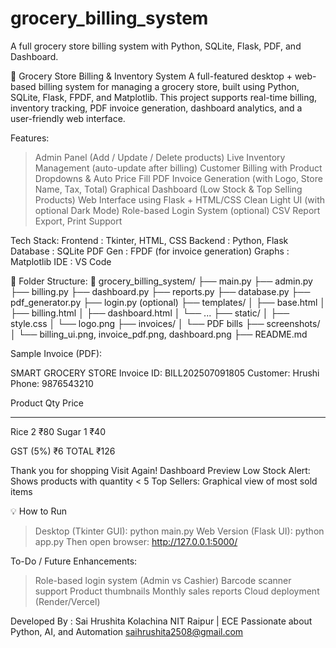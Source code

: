 # grocery_billing_system
A full grocery store billing system with Python, SQLite, Flask, PDF, and Dashboard.

🛒 Grocery Store Billing & Inventory System
A full-featured desktop + web-based billing system for managing a grocery store, built using Python, SQLite, Flask, FPDF, and Matplotlib.
This project supports real-time billing, inventory tracking, PDF invoice generation, dashboard analytics, and a user-friendly web interface.

Features:
> Admin Panel (Add / Update / Delete products)
> Live Inventory Management (auto-update after billing)
> Customer Billing with Product Dropdowns & Auto Price Fill
> PDF Invoice Generation (with Logo, Store Name, Tax, Total)
> Graphical Dashboard (Low Stock & Top Selling Products)
> Web Interface using Flask + HTML/CSS
> Clean Light UI (with optional Dark Mode)
> Role-based Login System (optional)
> CSV Report Export, Print Support

Tech Stack:
Frontend : Tkinter, HTML, CSS
Backend	: Python, Flask
Database :	SQLite
PDF Gen :	FPDF (for invoice generation)
Graphs :	Matplotlib
IDE	: VS Code

📂 Folder Structure:
📁 grocery_billing_system/
├── main.py
├── admin.py
├── billing.py
├── dashboard.py
├── reports.py
├── database.py
├── pdf_generator.py
├── login.py (optional)
├── templates/
│   ├── base.html
│   ├── billing.html
│   ├── dashboard.html
│   └── ...
├── static/
│   ├── style.css
│   └── logo.png
├── invoices/
│   └── PDF bills
├── screenshots/
│   └── billing_ui.png, invoice_pdf.png, dashboard.png
├── README.md


Sample Invoice (PDF): 

SMART GROCERY STORE
Invoice ID: BILL202507091805
Customer: Hrushi
Phone: 9876543210

Product        Qty     Price
----------     ---     ------
Rice           2       ₹80
Sugar          1       ₹40

GST (5%)       ₹6
TOTAL          ₹126

Thank you for shopping 
Visit Again!
Dashboard Preview
Low Stock Alert: Shows products with quantity < 5
Top Sellers: Graphical view of most sold items

💡 How to Run
> Desktop (Tkinter GUI):
python main.py
> Web Version (Flask UI):
python app.py
> Then open browser:
http://127.0.0.1:5000/


To-Do / Future Enhancements:
> Role-based login system (Admin vs Cashier)
> Barcode scanner support
> Product thumbnails
> Monthly sales reports
> Cloud deployment (Render/Vercel)


Developed By : Sai Hrushita Kolachina
NIT Raipur | ECE
Passionate about Python, AI, and Automation
saihrushita2508@gmail.com
